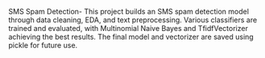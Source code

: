 SMS Spam Detection-
This project builds an SMS spam detection model through data cleaning, EDA, and text preprocessing. 
Various classifiers are trained and evaluated, with Multinomial Naive Bayes and TfidfVectorizer achieving the best results.
The final model and vectorizer are saved using pickle for future use.
